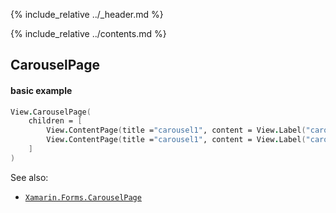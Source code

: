 {% include_relative ../_header.md %}

{% include_relative ../contents.md %}

CarouselPage
--------

#### basic example

```fsharp 
View.CarouselPage(
    children = [
        View.ContentPage(title ="carousel1", content = View.Label("carousel page 1"))                
        View.ContentPage(title ="carousel1", content = View.Label("carousel page 2"))
    ]
)
```

See also:

* [`Xamarin.Forms.CarouselPage`](https://docs.microsoft.com/en-us/dotnet/api/Xamarin.Forms.CarouselPage)